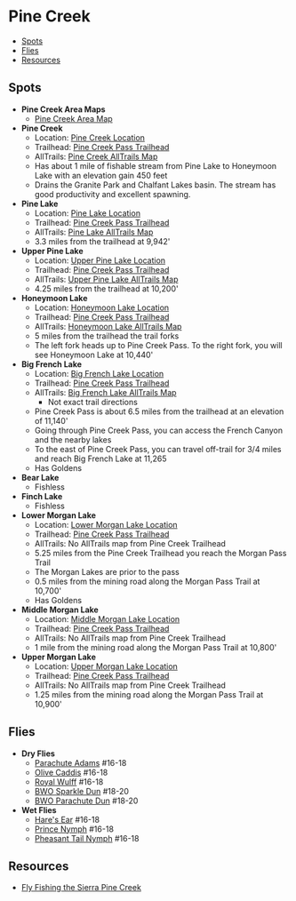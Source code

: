 # Pine Creek

- [Spots](#spots)
- [Flies](#flies)
- [Resources](#resources)

## Spots

- **Pine Creek Area Maps**
  - [Pine Creek Area Map](/img/pine-creek.gif)
- **Pine Creek**
  - Location: [Pine Creek Location](https://maps.app.goo.gl/iSaN8Va5ybndcAwt6)
  - Trailhead: [Pine Creek Pass Trailhead](https://maps.app.goo.gl/EBZxR9dADDRTGBGr6)
  - AllTrails: [Pine Creek AllTrails Map](https://www.alltrails.com/explore/trail/us/california/honeymoon-lake-trail)
  - Has about 1 mile of fishable stream from Pine Lake to Honeymoon Lake with an elevation gain 450 feet
  - Drains the Granite Park and Chalfant Lakes basin. The stream has good productivity and excellent spawning.
- **Pine Lake**
  - Location: [Pine Lake Location](https://maps.app.goo.gl/EEsS4BYdbAQgGgdH8)
  - Trailhead: [Pine Creek Pass Trailhead](https://maps.app.goo.gl/EBZxR9dADDRTGBGr6)
  - AllTrails: [Pine Lake AllTrails Map](https://www.alltrails.com/explore/trail/us/california/honeymoon-lake-trail)
  - 3.3 miles from the trailhead at 9,942'
- **Upper Pine Lake**
  - Location: [Upper Pine Lake Location](https://maps.app.goo.gl/squ488C3UibivTFG7)
  - Trailhead: [Pine Creek Pass Trailhead](https://maps.app.goo.gl/EBZxR9dADDRTGBGr6)
  - AllTrails: [Upper Pine Lake AllTrails Map](https://www.alltrails.com/explore/trail/us/california/honeymoon-lake-trail)
  - 4.25 miles from the trailhead at 10,200'
- **Honeymoon Lake**
  - Location: [Honeymoon Lake Location](https://maps.app.goo.gl/C3c3Nu18BDL2YL3eA)
  - Trailhead: [Pine Creek Pass Trailhead](https://maps.app.goo.gl/EBZxR9dADDRTGBGr6)
  - AllTrails: [Honeymoon Lake AllTrails Map](https://www.alltrails.com/explore/trail/us/california/honeymoon-lake-trail)
  - 5 miles from the trailhead the trail forks
  - The left fork heads up to Pine Creek Pass. To the right fork, you will see Honeymoon Lake at 10,440'
- **Big French Lake**
  - Location: [Big French Lake Location](https://maps.app.goo.gl/3uxYvukJ2UuAAPk48)
  - Trailhead: [Pine Creek Pass Trailhead](https://maps.app.goo.gl/EBZxR9dADDRTGBGr6)
  - AllTrails: [Big French Lake AllTrails Map](https://www.alltrails.com/explore/trail/us/california/italy-pass-and-pine-creek-pass-loop)
    - Not exact trail directions
  - Pine Creek Pass is about 6.5 miles from the trailhead at an elevation of 11,140'
  - Going through Pine Creek Pass, you can access the French Canyon and the nearby lakes
  - To the east of Pine Creek Pass, you can travel off-trail for 3/4 miles and reach Big French Lake at 11,265
  - Has Goldens
- **Bear Lake**
  - Fishless
- **Finch Lake**
  - Fishless
- **Lower Morgan Lake**
  - Location: [Lower Morgan Lake Location](https://maps.app.goo.gl/d5L4wa1EpnEN61RY7)
  - Trailhead: [Pine Creek Pass Trailhead](https://maps.app.goo.gl/EBZxR9dADDRTGBGr6)
  - AllTrails: No AllTrails map from Pine Creek Trailhead
  - 5.25 miles from the Pine Creek Trailhead you reach the Morgan Pass Trail
  - The Morgan Lakes are prior to the pass
  - 0.5 miles from the mining road along the Morgan Pass Trail at 10,700'
  - Has Goldens
- **Middle Morgan Lake**
  - Location: [Middle Morgan Lake Location](https://maps.app.goo.gl/g14eEKHpJXVThPGS8)
  - Trailhead: [Pine Creek Pass Trailhead](https://maps.app.goo.gl/EBZxR9dADDRTGBGr6)
  - AllTrails: No AllTrails map from Pine Creek Trailhead
  - 1 mile from the mining road along the Morgan Pass Trail at 10,800'
- **Upper Morgan Lake**
  - Location: [Upper Morgan Lake Location](https://maps.app.goo.gl/LnxfsRS2RZHdVjQK9)
  - Trailhead: [Pine Creek Pass Trailhead](https://maps.app.goo.gl/EBZxR9dADDRTGBGr6)
  - AllTrails: No AllTrails map from Pine Creek Trailhead
  - 1.25 miles from the mining road along the Morgan Pass Trail at 10,900'

## Flies

- **Dry Flies**
  - [Parachute Adams](/img/parachute-adams.jpg) #16-18
  - [Olive Caddis](/img/olive-caddis.jpg) #16-18
  - [Royal Wulff](/img/royal-wulff.jpg) #16-18
  - [BWO Sparkle Dun](/img/sparkle-duns.jpg) #18-20
  - [BWO Parachute Dun](/img/bwo-parachute-dun.jpg) #18-20
- **Wet Flies**
  - [Hare's Ear](/img/hares-ear.jpg) #16-18
  - [Prince Nymph](/img/prince-nymph-beadhead.jpg) #16-18
  - [Pheasant Tail Nymph](/img/pheasant-tail-nymph.jpg) #16-18

## Resources

- [Fly Fishing the Sierra Pine Creek](https://flyfishingthesierra.com/pinecreek.htm)
